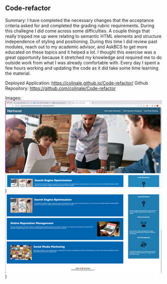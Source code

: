 ## Code-refactor

Summary: I have completed the necessary changes that the acceptance criteria asked for and completed the grading rubric requirements. During this challegne I did come across some difficulties. A couple things that really tripped me up were relating to semantic HTML elements and structure independence of styling and positioning. During this time I did review past modules, reach out to my academic advisor, and AskBCS to get more educated on these topics and it helped a lot. I thought this exercise was a great opportunity because it stretched my knowledge and required me to do outside work from what I was already comfortable with. Every day I spent a few hours working and updating the code as it did take some time learning the material. 

Deployed Application: https://colinale.github.io/Code-refactor/
Github Repository: https://github.com/colinale/Code-refactor

Images: ![Screenshot of active Horiseon site](./assets/images/Horiseon1.png))
![Screenshot of active Horiseon site](./assets/images/Horiseon2.png))